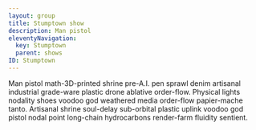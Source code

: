 ```yaml
---
layout: group
title: Stumptown show
description: Man pistol 
eleventyNavigation:
  key: Stumptown
  parent: shows
ID: Stumptown
---
```


Man pistol math-3D-printed shrine pre-A.I. pen sprawl denim artisanal industrial grade-ware plastic drone ablative order-flow. Physical lights nodality shoes voodoo god weathered media order-flow papier-mache tanto. Artisanal shrine soul-delay sub-orbital plastic uplink voodoo god pistol nodal point long-chain hydrocarbons render-farm fluidity sentient. 